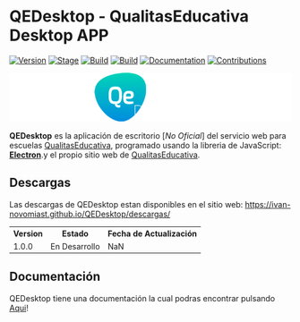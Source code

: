 # QEDesktop - QualitasEducativa Desktop APP

[![Version](https://img.shields.io/badge/QEDesktop-1.0.0-brightgreen.svg?maxAge=259200)]()
[![Stage](https://img.shields.io/badge/Release-UnderDevelopment-orange.svg)]()
[![Build](https://img.shields.io/badge/Supported_OS-Windows-blue.svg)]()
[![Build](https://img.shields.io/badge/Supported_OS-MacOs-white.svg)]()
[![Documentation](https://img.shields.io/badge/Docs-Press_Here!-purple.svg?maxAge=259200)](https://ivan-novomiast.github.io/QEDesktop/documentacion/)
[![Contributions](https://img.shields.io/badge/Contributions-Press_Here!-yellow.svg?maxAge=259200)](https://ivan-novomiast.github.io/QEDesktop/contribucion/)

<img src="resources/images/QEDesktop Whide logo.png" alt="logo_v1_wide_design_png"/>

**QEDesktop** es la aplicación de escritorio [*No Oficial*] del servicio web para escuelas <a href="https://qualitaseducativa.com/">QualitasEducativa</a>, programado usando la libreria de JavaScript: <a href="https://electronjs.org/"><b>Electron</b></a>.y el propio sitio web de <a href="https://qualitaseducativa.com/">QualitasEducativa</a>.

## Descargas
Las descargas de QEDesktop estan disponibles en el sitio web: https://ivan-novomiast.github.io/QEDesktop/descargas/

<table>
    <tr>
    <th>Version</th>
    <th>Estado</th> 
    <th>Fecha de Actualización</th>
  </tr>
    <tr>
    <td>1.0.0</td>
    <td>En Desarrollo</td>
    <td>NaN</td>
  </tr>
</table>

## Documentación
QEDesktop tiene una documentación la cual podras encontrar pulsando <a href="https://ivan-novomiast.github.io/QEDesktop/documentacion/">Aqui</a>!
